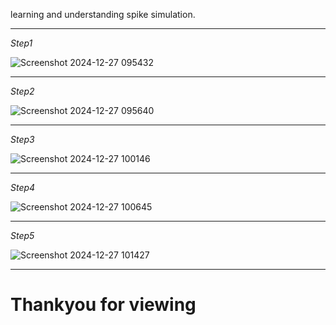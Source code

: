 learning and understanding spike simulation.
***

*Step1*

![Screenshot 2024-12-27 095432](https://github.com/user-attachments/assets/e0aadf55-8f89-441e-9666-e0a8e33b0fb5)
***
*Step2*

![Screenshot 2024-12-27 095640](https://github.com/user-attachments/assets/464d70b1-7fb5-4c7c-92a0-a089903d92e4)
***

*Step3*

![Screenshot 2024-12-27 100146](https://github.com/user-attachments/assets/5b902809-420e-44b9-ac98-3fdbbd1cf1a5)
***
*Step4*

![Screenshot 2024-12-27 100645](https://github.com/user-attachments/assets/8be24fed-329d-48dd-95df-60851fc99949)
***
*Step5*

![Screenshot 2024-12-27 101427](https://github.com/user-attachments/assets/629afea3-9d46-41ec-b202-a00065531d14)
***
# Thankyou for viewing
